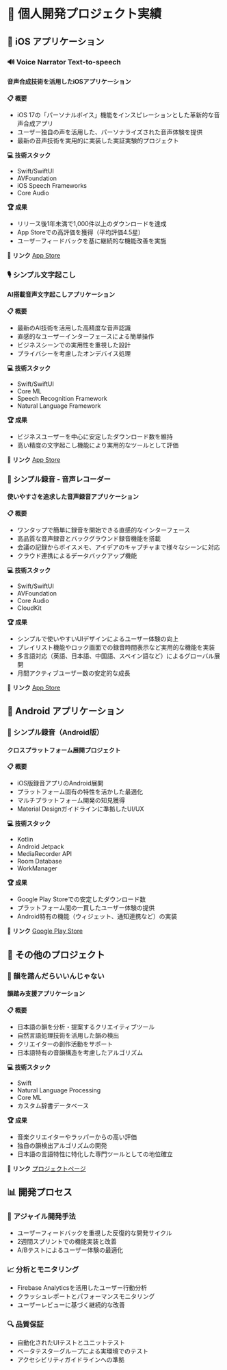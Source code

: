 # 🚀 個人開発プロジェクト実績

## 📱 iOS アプリケーション

### 🔊 Voice Narrator Text-to-speech

#### 音声合成技術を活用したiOSアプリケーション

**📋 概要**

- iOS 17の「パーソナルボイス」機能をインスピレーションとした革新的な音声合成アプリ
- ユーザー独自の声を活用した、パーソナライズされた音声体験を提供
- 最新の音声技術を実用的に実装した実証実験的プロジェクト

**💻 技術スタック**

- Swift/SwiftUI
- AVFoundation
- iOS Speech Frameworks
- Core Audio

**🏆 成果**

- リリース後1年未満で1,000件以上のダウンロードを達成
- App Storeでの高評価を獲得（平均評価4.5星）
- ユーザーフィードバックを基に継続的な機能改善を実施

**🔗 リンク**
[App Store](https://apps.apple.com/jp/app/読み上げナレーター-声で読み上げ/id6478449537)

### 🎙️ シンプル文字起こし

#### AI搭載音声文字起こしアプリケーション

**📋 概要**

- 最新のAI技術を活用した高精度な音声認識
- 直感的なユーザーインターフェースによる簡単操作
- ビジネスシーンでの実用性を重視した設計
- プライバシーを考慮したオンデバイス処理

**💻 技術スタック**

- Swift/SwiftUI
- Core ML
- Speech Recognition Framework
- Natural Language Framework

**🏆 成果**

- ビジネスユーザーを中心に安定したダウンロード数を維持
- 高い精度の文字起こし機能により実用的なツールとして評価

**🔗 リンク**
[App Store](https://apps.apple.com/jp/app/id6504149514)

### 📼 シンプル録音 - 音声レコーダー

#### 使いやすさを追求した音声録音アプリケーション

**📋 概要**

- ワンタップで簡単に録音を開始できる直感的なインターフェース
- 高品質な音声録音とバックグラウンド録音機能を搭載
- 会議の記録からボイスメモ、アイデアのキャプチャまで様々なシーンに対応
- クラウド連携によるデータバックアップ機能

**💻 技術スタック**

- Swift/SwiftUI
- AVFoundation
- Core Audio
- CloudKit

**🏆 成果**

- シンプルで使いやすいUIデザインによるユーザー体験の向上
- プレイリスト機能やロック画面での録音時間表示など実用的な機能を実装
- 多言語対応（英語、日本語、中国語、スペイン語など）によるグローバル展開
- 月間アクティブユーザー数の安定的な成長

**🔗 リンク**
[App Store](https://apps.apple.com/us/app/simple-voice-recorder-audio/id6443528409)

## 🤖 Android アプリケーション

### 🎤 シンプル録音（Android版）

#### クロスプラットフォーム展開プロジェクト

**📋 概要**

- iOS版録音アプリのAndroid展開
- プラットフォーム固有の特性を活かした最適化
- マルチプラットフォーム開発の知見獲得
- Material Designガイドラインに準拠したUI/UX

**💻 技術スタック**

- Kotlin
- Android Jetpack
- MediaRecorder API
- Room Database
- WorkManager

**🏆 成果**

- Google Play Storeでの安定したダウンロード数
- プラットフォーム間の一貫したユーザー体験の提供
- Android特有の機能（ウィジェット、通知連携など）の実装

**🔗 リンク**
[Google Play Store](https://play.google.com/store/apps/details?id=com.entaku.simpleRecord)

## 🎵 その他のプロジェクト

### 📝 韻を踏んだらいいんじゃない

#### 韻踏み支援アプリケーション

**📋 概要**

- 日本語の韻を分析・提案するクリエイティブツール
- 自然言語処理技術を活用した韻の検出
- クリエイターの創作活動をサポート
- 日本語特有の音韻構造を考慮したアルゴリズム

**💻 技術スタック**

- Swift
- Natural Language Processing
- Core ML
- カスタム辞書データベース

**🏆 成果**

- 音楽クリエイターやラッパーからの高い評価
- 独自の韻検出アルゴリズムの開発
- 日本語の言語特性に特化した専門ツールとしての地位確立

**🔗 リンク**
[プロジェクトページ](#)

## 📊 開発プロセス

### 🔄 アジャイル開発手法

- ユーザーフィードバックを重視した反復的な開発サイクル
- 2週間スプリントでの機能実装と改善
- A/Bテストによるユーザー体験の最適化

### 📈 分析とモニタリング

- Firebase Analyticsを活用したユーザー行動分析
- クラッシュレポートとパフォーマンスモニタリング
- ユーザーレビューに基づく継続的な改善

### 🔍 品質保証

- 自動化されたUIテストとユニットテスト
- ベータテスターグループによる実環境でのテスト
- アクセシビリティガイドラインへの準拠
